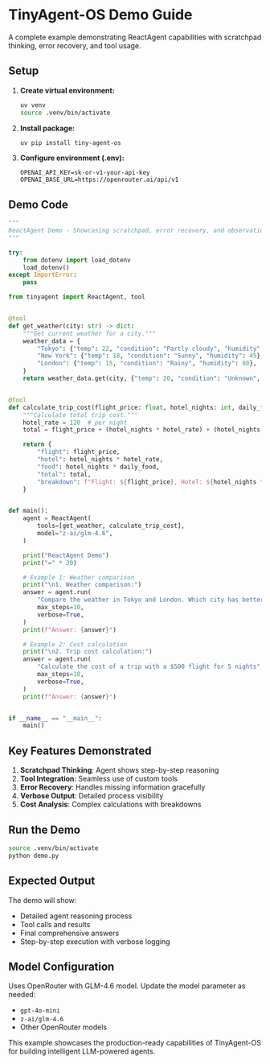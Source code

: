 # TinyAgent-OS Demo Guide

A complete example demonstrating ReactAgent capabilities with scratchpad thinking, error recovery, and tool usage.

## Setup

1. **Create virtual environment:**

   ```bash
   uv venv
   source .venv/bin/activate
   ```

2. **Install package:**

   ```bash
   uv pip install tiny-agent-os
   ```

3. **Configure environment (.env):**
   ```env
   OPENAI_API_KEY=sk-or-v1-your-api-key
   OPENAI_BASE_URL=https://openrouter.ai/api/v1
   ```

## Demo Code

```python
"""
ReactAgent Demo - Showcasing scratchpad, error recovery, and observations
"""

try:
    from dotenv import load_dotenv
    load_dotenv()
except ImportError:
    pass

from tinyagent import ReactAgent, tool


@tool
def get_weather(city: str) -> dict:
    """Get current weather for a city."""
    weather_data = {
        "Tokyo": {"temp": 22, "condition": "Partly cloudy", "humidity": 65},
        "New York": {"temp": 18, "condition": "Sunny", "humidity": 45},
        "London": {"temp": 15, "condition": "Rainy", "humidity": 80},
    }
    return weather_data.get(city, {"temp": 20, "condition": "Unknown", "humidity": 50})


@tool
def calculate_trip_cost(flight_price: float, hotel_nights: int, daily_food: float = 50) -> dict:
    """Calculate total trip cost."""
    hotel_rate = 120  # per night
    total = flight_price + (hotel_nights * hotel_rate) + (hotel_nights * daily_food)

    return {
        "flight": flight_price,
        "hotel": hotel_nights * hotel_rate,
        "food": hotel_nights * daily_food,
        "total": total,
        "breakdown": f"Flight: ${flight_price}, Hotel: ${hotel_nights * hotel_rate} ({hotel_nights} nights × ${hotel_rate}), Food: ${hotel_nights * daily_food} ({hotel_nights} days × ${daily_food})",
    }


def main():
    agent = ReactAgent(
        tools=[get_weather, calculate_trip_cost],
        model="z-ai/glm-4.6",
    )

    print("ReactAgent Demo")
    print("=" * 30)

    # Example 1: Weather comparison
    print("\n1. Weather comparison:")
    answer = agent.run(
        "Compare the weather in Tokyo and London. Which city has better conditions for outdoor activities?",
        max_steps=10,
        verbose=True,
    )
    print(f"Answer: {answer}")

    # Example 2: Cost calculation
    print("\n2. Trip cost calculation:")
    answer = agent.run(
        "Calculate the cost of a trip with a $500 flight for 5 nights",
        max_steps=10,
        verbose=True,
    )
    print(f"Answer: {answer}")


if __name__ == "__main__":
    main()
```

## Key Features Demonstrated

1. **Scratchpad Thinking**: Agent shows step-by-step reasoning
2. **Tool Integration**: Seamless use of custom tools
3. **Error Recovery**: Handles missing information gracefully
4. **Verbose Output**: Detailed process visibility
5. **Cost Analysis**: Complex calculations with breakdowns

## Run the Demo

```bash
source .venv/bin/activate
python demo.py
```

## Expected Output

The demo will show:

- Detailed agent reasoning process
- Tool calls and results
- Final comprehensive answers
- Step-by-step execution with verbose logging

## Model Configuration

Uses OpenRouter with GLM-4.6 model. Update the model parameter as needed:

- `gpt-4o-mini`
- `z-ai/glm-4.6`
- Other OpenRouter models

This example showcases the production-ready capabilities of TinyAgent-OS for building intelligent LLM-powered agents.
